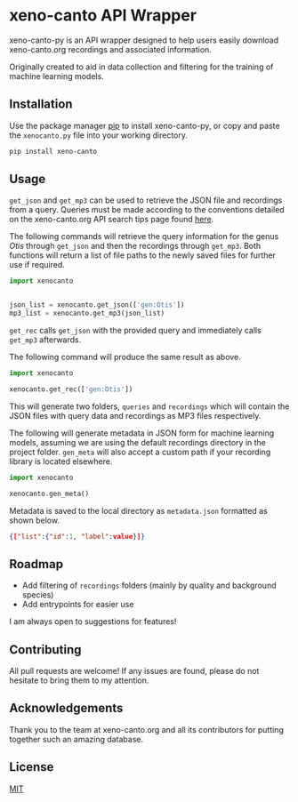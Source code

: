 # xeno-canto API Wrapper

xeno-canto-py is an API wrapper designed to help users easily download xeno-canto.org recordings and associated information.

Originally created to aid in data collection and filtering for the training of machine learning models.

## Installation

Use the package manager [pip](https://pip.pypa.io/en/stable/) to install xeno-canto-py, or copy and paste the ```xenocanto.py``` file into your working directory.

```bash
pip install xeno-canto
```

## Usage

```get_json``` and ```get_mp3``` can be used to retrieve the JSON file and recordings from a query. Queries must be made according to the conventions detailed on the xeno-canto.org API search tips page found [here](https://www.xeno-canto.org/help/search).

The following commands will retrieve the query information for the genus *Otis* through ```get_json``` and then the recordings through ```get_mp3```. Both functions will return a list of file paths to the newly saved files for further use if required.

```python
import xenocanto


json_list = xenocanto.get_json(['gen:Otis'])
mp3_list = xenocanto.get_mp3(json_list)
```

```get_rec``` calls ```get_json``` with the provided query and immediately  calls ```get_mp3``` afterwards.

The following command will produce the same result as above.

```python
import xenocanto

xenocanto.get_rec(['gen:Otis'])
```

This will generate two folders, ```queries``` and ```recordings``` which will contain the JSON files with query data and recordings as MP3 files respectively.

The following will generate metadata in JSON form for machine learning models, assuming we are using the default recordings directory in the project folder. ```gen_meta``` will also accept a custom path if your recording library is located elsewhere.

```python
import xenocanto

xenocanto.gen_meta()
```

Metadata is saved to the local directory as ```metadata.json``` formatted as shown below.

```json
{["list":{"id":1, "label":value}]}
```
## Roadmap

* Add filtering of ```recordings``` folders (mainly by quality and background species)
* Add entrypoints for easier use

I am always open to suggestions for features!

## Contributing

All pull requests are welcome! If any issues are found, please do not hesitate to bring them to my attention.

## Acknowledgements

Thank you to the team at xeno-canto.org and all its contributors for putting together such an amazing database.

## License

[MIT](https://choosealicense.com/licenses/mit/)
